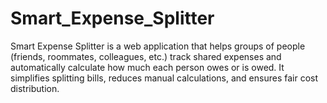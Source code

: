 # Smart_Expense_Splitter
Smart Expense Splitter is a web application that helps groups of people (friends, roommates, colleagues, etc.) track shared expenses and automatically calculate how much each person owes or is owed. It simplifies splitting bills, reduces manual calculations, and ensures fair cost distribution.
